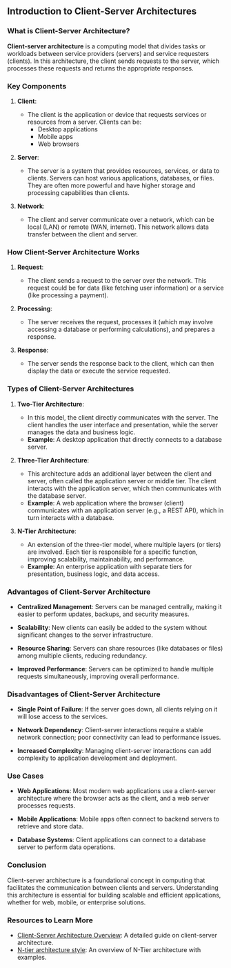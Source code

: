 ## Introduction to Client-Server Architectures

### What is Client-Server Architecture?

**Client-server architecture** is a computing model that divides tasks or workloads between service providers (servers) and service requesters (clients). In this architecture, the client sends requests to the server, which processes these requests and returns the appropriate responses.

### Key Components

1. **Client**:
   - The client is the application or device that requests services or resources from a server. Clients can be:
     - Desktop applications
     - Mobile apps
     - Web browsers

2. **Server**:
   - The server is a system that provides resources, services, or data to clients. Servers can host various applications, databases, or files. They are often more powerful and have higher storage and processing capabilities than clients.

3. **Network**:
   - The client and server communicate over a network, which can be local (LAN) or remote (WAN, internet). This network allows data transfer between the client and server.

### How Client-Server Architecture Works

1. **Request**:
   - The client sends a request to the server over the network. This request could be for data (like fetching user information) or a service (like processing a payment).

2. **Processing**:
   - The server receives the request, processes it (which may involve accessing a database or performing calculations), and prepares a response.

3. **Response**:
   - The server sends the response back to the client, which can then display the data or execute the service requested.

### Types of Client-Server Architectures

1. **Two-Tier Architecture**:
   - In this model, the client directly communicates with the server. The client handles the user interface and presentation, while the server manages the data and business logic.
   - **Example**: A desktop application that directly connects to a database server.

2. **Three-Tier Architecture**:
   - This architecture adds an additional layer between the client and server, often called the application server or middle tier. The client interacts with the application server, which then communicates with the database server.
   - **Example**: A web application where the browser (client) communicates with an application server (e.g., a REST API), which in turn interacts with a database.

3. **N-Tier Architecture**:
   - An extension of the three-tier model, where multiple layers (or tiers) are involved. Each tier is responsible for a specific function, improving scalability, maintainability, and performance.
   - **Example**: An enterprise application with separate tiers for presentation, business logic, and data access.

### Advantages of Client-Server Architecture

- **Centralized Management**: Servers can be managed centrally, making it easier to perform updates, backups, and security measures.

- **Scalability**: New clients can easily be added to the system without significant changes to the server infrastructure.

- **Resource Sharing**: Servers can share resources (like databases or files) among multiple clients, reducing redundancy.

- **Improved Performance**: Servers can be optimized to handle multiple requests simultaneously, improving overall performance.

### Disadvantages of Client-Server Architecture

- **Single Point of Failure**: If the server goes down, all clients relying on it will lose access to the services.

- **Network Dependency**: Client-server interactions require a stable network connection; poor connectivity can lead to performance issues.

- **Increased Complexity**: Managing client-server interactions can add complexity to application development and deployment.

### Use Cases

- **Web Applications**: Most modern web applications use a client-server architecture where the browser acts as the client, and a web server processes requests.
  
- **Mobile Applications**: Mobile apps often connect to backend servers to retrieve and store data.

- **Database Systems**: Client applications can connect to a database server to perform data operations.

### Conclusion

Client-server architecture is a foundational concept in computing that facilitates the communication between clients and servers. Understanding this architecture is essential for building scalable and efficient applications, whether for web, mobile, or enterprise solutions.

### Resources to Learn More

- [Client-Server Architecture Overview](https://www.tutorialspoint.com/software_architecture/software_architecture_client_server.htm): A detailed guide on client-server architecture.
- [N-tier architecture style](https://learn.microsoft.com/en-us/azure/architecture/guide/architecture-styles/n-tier): An overview of N-Tier architecture with examples.